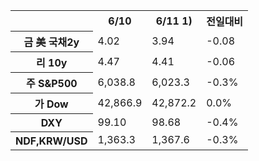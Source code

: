 <table><tbody><tr><td></td><th>6/10</th><th>6/11 1)</th><th>전일대비</th></tr><tr><th>금 美 국채2y</th><td>4.02</td><td>3.94</td><td>-0.08</td></tr><tr><th>리 10y</th><td>4.47</td><td>4.41</td><td>-0.06</td></tr><tr><th>주 S&amp;P500</th><td>6,038.8</td><td>6,023.3</td><td>-0.3%</td></tr><tr><th>가 Dow</th><td>42,866.9</td><td>42,872.2</td><td>0.0%</td></tr><tr><th>DXY</th><td>99.10</td><td>98.68</td><td>-0.4%</td></tr><tr><th>NDF,KRW/USD</th><td>1,363.3</td><td>1,367.6</td><td>-0.3%</td></tr></tbody></table>